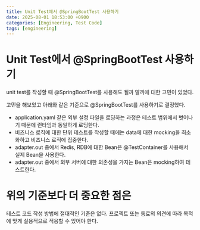 ```yaml
---
title: Unit Test에서 @SpringBootTest 사용하기
date: 2025-08-01 18:53:00 +0900
categories: [Engineering, Test Code]
tags: [engineering]
---
```


# Unit Test에서 @SpringBootTest 사용하기

unit test를 작성할 때 @SpringBootTest를 사용해도 될까 말까에 대한 고민이 있었다.

고민을 해보았고 아래와 같은 기준으로 @SpringBootTest를 사용하기로 결정했다.

- application.yaml 같은 외부 설정 파일을 로딩하는 과정은 테스트 범위에서 벗어나기 때문에 런타임과 동일하게 로딩한다.
- 비즈니스 로직에 대한 단위 테스트를 작성할 때에는 data에 대한 mocking을 최소화하고 비즈니스 로직에 집중한다.
- adapter.out 중에서 Redis, RDB에 대한 Bean은 @TestContainer를 사용해서 실제 Bean을 사용한다.
- adapter.out 중에서 외부 서버에 대한 의존성을 가지는 Bean은 mocking하여 테스트한다.

# 위의 기준보다 더 중요한 점은

테스트 코드 작성 방법에 절대적인 기준은 없다. 프로젝트 또는 동료의 의견에 따라 목적에 맞게 실용적으로 적응할 수 있어야 한다.
